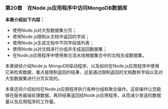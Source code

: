 ### 第20章　在Node.js应用程序中访问MongoDB数据库

**本章介绍如下内容：**

+ 使用Node.js对大型数据集分页；
+ 使用Node.js限制从文档中返回的字段；
+ 使用Node.js生成文档中不同字段值列表；
+ 使用Node.js对文档进行分组并生成返回数据集；
+ 在Node.js应用程序中使用聚合流水线根据集合中的文档生成数据集。

本章继续介绍Node.js MongoDB驱动程序，以及如何在Node.js应用程序中使用它来检索数据，重点是限制返回的结果，这是通过限制返回的文档数和字段以及对大型数据集进行分页实现的。

本章还将介绍如何在Node.js应用程序执行各种分组和聚合操作。这些操作让您能够在服务器端处理数据，再将结果返回给Node.js应用程序，从而减少发送的数据量以及应用程序的工作量。

